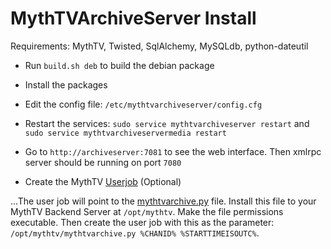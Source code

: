 # MythTVArchiveServer Install

Requirements: MythTV, Twisted, SqlAlchemy, MySQLdb, python-dateutil

- Run `build.sh deb` to build the debian package
- Install the packages
- Edit the config file: `/etc/mythtvarchiveserver/config.cfg`
- Restart the services: `sudo service mythtvarchiveserver restart` and `sudo service mythtvarchiveservermedia restart`
- Go to `http://archiveserver:7081` to see the web interface. Then xmlrpc server should be running on port `7080`

- Create the MythTV [Userjob](http://www.mythtv.org/wiki/User_Jobs) (Optional)

...The user job will point to the [mythtvarchive.py](MythTVArchiveServer/client/mythtvarchive.py) file. Install this
file to your MythTV Backend Server at `/opt/mythtv`. Make the file permissions executable. Then create the user job
with this as the parameter: `/opt/mythtv/mythtvarchive.py %CHANID% %STARTTIMEISOUTC%`.

